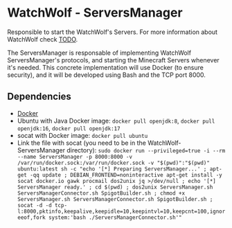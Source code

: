 # WatchWolf - ServersManager
Responsible to start the WatchWolf's Servers. For more information about WatchWolf check [TODO](https://github.com/rogermiranda1000).

The ServersManager is responsable of implementing WatchWolf ServersManager's protocols, and starting the Minecraft Servers whenever it's needed. This concrete implementation will use Docker (to ensure security), and it will be developed using Bash and the TCP port 8000.


## Dependencies

- [Docker](https://www.docker.com/get-started/)
- Ubuntu with Java Docker image: `docker pull openjdk:8`, `docker pull openjdk:16`, `docker pull openjdk:17`
- socat with Docker image: `docker pull ubuntu`
- Link the file with socat (you need to be in the WatchWolf-ServersManager directory):
  `sudo docker run --privileged=true -i --rm --name ServersManager -p 8000:8000 -v /var/run/docker.sock:/var/run/docker.sock -v "$(pwd)":"$(pwd)" ubuntu:latest sh -c "echo '[*] Preparing ServersManager...' ; apt-get -qq update ; DEBIAN_FRONTEND=noninteractive apt-get install -y socat docker.io gawk procmail dos2unix jq >/dev/null ; echo '[*] ServersManager ready.' ; cd $(pwd) ; dos2unix ServersManager.sh ServersManagerConnector.sh SpigotBuilder.sh ; chmod +x ServersManager.sh ServersManagerConnector.sh SpigotBuilder.sh ; socat -d -d tcp-l:8000,pktinfo,keepalive,keepidle=10,keepintvl=10,keepcnt=100,ignoreeof,fork system:'bash ./ServersManagerConnector.sh'"`